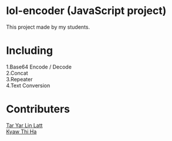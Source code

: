 # lol-encoder (JavaScript project)
This project made by my students. 

# Including
1.Base64 Encode / Decode <br>
2.Concat<br>
3.Repeater<br>
4.Text Conversion<br>

# Contributers
<a href="https://www.facebook.com/maythazin.htun.50">Tar Yar Lin Latt</a><br>
<a href="https://www.facebook.com/yoonthu7070">Kyaw Thi Ha</a><br>
